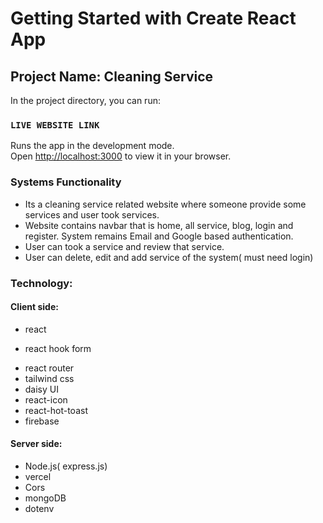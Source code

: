 # Getting Started with Create React App

## Project Name: Cleaning Service

In the project directory, you can run:

### `LIVE WEBSITE LINK`

Runs the app in the development mode.\
Open [http://localhost:3000](http://localhost:3000) to view it in your browser.

### Systems Functionality

- Its a cleaning service related website where someone provide some services and user took services.
- Website contains navbar that is home, all service, blog, login and register.
  System remains Email and Google based authentication.
- User can took a service and review that service.
- User can delete, edit and add service of the system( must need login)

### Technology:

#### Client side:

- react
* react hook form
- react router
- tailwind css
- daisy UI
- react-icon
- react-hot-toast
- firebase

#### Server side:

- Node.js( express.js)
- vercel
- Cors
- mongoDB
- dotenv
